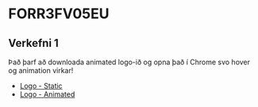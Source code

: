 # FORR3FV05EU

## Verkefni 1
Það þarf að downloada animated logo-ið og opna það í Chrome svo hover og animation virkar!
* [Logo - Static](https://github.com/MikaelAndriIngason/FORR3FV05EU/blob/master/Verkefni%201/Logo_static.svg)
* [Logo - Animated](https://github.com/MikaelAndriIngason/FORR3FV05EU/blob/master/Verkefni%201/Logo_animated.svg)
